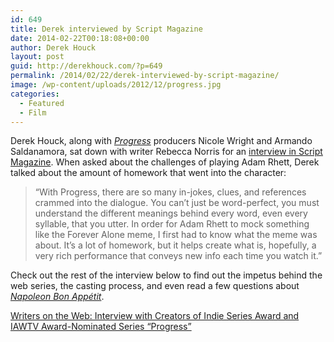 ```yaml
---
id: 649
title: Derek interviewed by Script Magazine
date: 2014-02-22T00:18:08+00:00
author: Derek Houck
layout: post
guid: http://derekhouck.com/?p=649
permalink: /2014/02/22/derek-interviewed-by-script-magazine/
image: /wp-content/uploads/2012/12/progress.jpg
categories:
  - Featured
  - Film
---
```

Derek Houck, along with [_Progress_](http://www.progresstheseries.com/) producers Nicole Wright and Armando Saldanamora, sat down with writer Rebecca Norris for an [interview in Script Magazine](http://www.scriptmag.com/features/writers-on-the-web-interview-creators-indie-series-award-iawtv-award-nominated-series-progress). When asked about the challenges of playing Adam Rhett, Derek talked about the amount of homework that went into the character:

> &#8220;With Progress, there are so many in-jokes, clues, and references crammed into the dialogue. You can’t just be word-perfect, you must understand the different meanings behind every word, even every syllable, that you utter. In order for Adam Rhett to mock something like the Forever Alone meme, I first had to know what the meme was about. It’s a lot of homework, but it helps create what is, hopefully, a very rich performance that conveys new info each time you watch it.&#8221;

Check out the rest of the interview below to find out the impetus behind the web series, the casting process, and even read a few questions about [_Napoleon Bon Appétit_](http://napoleonbonappetit.com/).

[Writers on the Web: Interview with Creators of Indie Series Award and IAWTV Award-Nominated Series “Progress”](http://www.scriptmag.com/features/writers-on-the-web-interview-creators-indie-series-award-iawtv-award-nominated-series-progress)